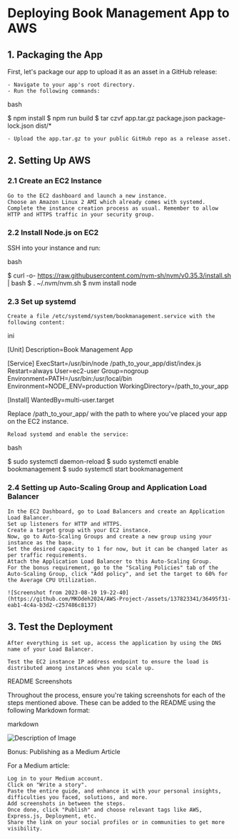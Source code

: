 # Deploying Book Management App to AWS
## 1. Packaging the App

First, let's package our app to upload it as an asset in a GitHub release:

    - Navigate to your app's root directory.
    - Run the following commands:

bash

$ npm install
$ npm run build
$ tar czvf app.tar.gz package.json package-lock.json dist/*

    - Upload the app.tar.gz to your public GitHub repo as a release asset.

## 2. Setting Up AWS
### 2.1 Create an EC2 Instance

    Go to the EC2 dashboard and launch a new instance.
    Choose an Amazon Linux 2 AMI which already comes with systemd.
    Complete the instance creation process as usual. Remember to allow HTTP and HTTPS traffic in your security group.

### 2.2 Install Node.js on EC2

SSH into your instance and run:

bash

$ curl -o- https://raw.githubusercontent.com/nvm-sh/nvm/v0.35.3/install.sh | bash
$ . ~/.nvm/nvm.sh
$ nvm install node

### 2.3 Set up systemd

    Create a file /etc/systemd/system/bookmanagement.service with the following content:

ini

[Unit]
Description=Book Management App

[Service]
ExecStart=/usr/bin/node /path_to_your_app/dist/index.js
Restart=always
User=ec2-user
Group=nogroup
Environment=PATH=/usr/bin:/usr/local/bin
Environment=NODE_ENV=production
WorkingDirectory=/path_to_your_app

[Install]
WantedBy=multi-user.target

Replace /path_to_your_app/ with the path to where you've placed your app on the EC2 instance.

    Reload systemd and enable the service:

bash

$ sudo systemctl daemon-reload
$ sudo systemctl enable bookmanagement
$ sudo systemctl start bookmanagement

### 2.4 Setting up Auto-Scaling Group and Application Load Balancer

    In the EC2 Dashboard, go to Load Balancers and create an Application Load Balancer.
    Set up listeners for HTTP and HTTPS.
    Create a target group with your EC2 instance.
    Now, go to Auto-Scaling Groups and create a new group using your instance as the base.
    Set the desired capacity to 1 for now, but it can be changed later as per traffic requirements.
    Attach the Application Load Balancer to this Auto-Scaling Group.
    For the bonus requirement, go to the "Scaling Policies" tab of the Auto-Scaling Group, click "Add policy", and set the target to 60% for the Average CPU Utilization.

    ![Screenshot from 2023-08-19 19-22-40](https://github.com/MKOdeh2024/AWS-Project-/assets/137823341/36495f31-eab1-4c4a-b3d2-c257486c8137)


## 3. Test the Deployment

    After everything is set up, access the application by using the DNS name of your Load Balancer.

    Test the EC2 instance IP address endpoint to ensure the load is distributed among instances when you scale up.

README Screenshots

Throughout the process, ensure you're taking screenshots for each of the steps mentioned above. These can be added to the README using the following Markdown format:

markdown

![Description of Image](URL_TO_IMAGE)

Bonus: Publishing as a Medium Article

For a Medium article:

    Log in to your Medium account.
    Click on "Write a story".
    Paste the entire guide, and enhance it with your personal insights, difficulties you faced, solutions, and more.
    Add screenshots in between the steps.
    Once done, click "Publish" and choose relevant tags like AWS, Express.js, Deployment, etc.
    Share the link on your social profiles or in communities to get more visibility.
